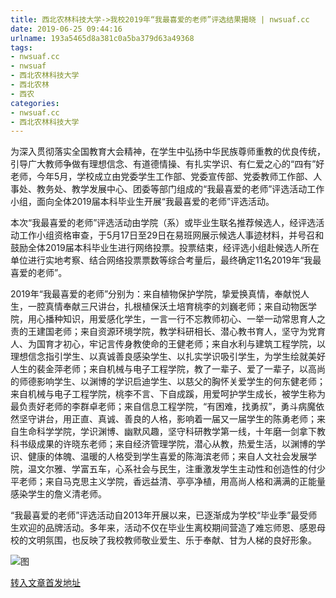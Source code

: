 ```yaml
---
title: 西北农林科技大学->我校2019年“我最喜爱的老师”评选结果揭晓 | nwsuaf.cc
date: 2019-06-25 09:44:16
urlname: 193a5465d8a381c0a5ba379d63a49368
tags: 
- nwsuaf.cc
- nwsuaf
- 西北农林科技大学
- 西北农林
- 西农
categories:
- nwsuaf.cc
- 西北农林科技大学
---
```



为深入贯彻落实全国教育大会精神，在学生中弘扬中华民族尊师重教的优良传统，引导广大教师争做有理想信念、有道德情操、有扎实学识、有仁爱之心的“四有”好老师，今年5月，学校成立由党委学生工作部、党委宣传部、党委教师工作部、人事处、教务处、教学发展中心、团委等部门组成的“我最喜爱的老师”评选活动工作小组，面向全体2019届本科毕业生开展“我最喜爱的老师”评选活动。

本次“我最喜爱的老师”评选活动由学院（系）或毕业生联名推荐候选人，经评选活动工作小组资格审查，于5月17日至29日在易班网展示候选人事迹材料，并号召和鼓励全体2019届本科毕业生进行网络投票。投票结束，经评选小组赴候选人所在单位进行实地考察、结合网络投票票数等综合考量后，最终确定11名2019年“我最喜爱的老师”。

2019年“我最喜爱的老师”分别为：来自植物保护学院，挚爱换真情，奉献悦人生，一腔真情奉献三尺讲台，扎根植保沃土培育桃李的刘巍老师；来自动物医学院，用心播种知识，用爱感化学生，一言一行不忘教师初心、一举一动常思育人之责的王建国老师；来自资源环境学院，教学科研相长、潜心教书育人，坚守为党育人、为国育才初心，牢记言传身教使命的王健老师；来自水利与建筑工程学院，以理想信念指引学生、以真诚善良感染学生、以扎实学识吸引学生，为学生绘就美好人生的裴金萍老师；来自机械与电子工程学院，教了一辈子、爱了一辈子，以高尚的师德影响学生、以渊博的学识启迪学生、以慈父的胸怀关爱学生的何东健老师；来自机械与电子工程学院，桃李不言、下自成蹊，用爱呵护学生成长，被学生称为最负责好老师的李群卓老师；来自信息工程学院，“有困难，找勇叔”，勇斗病魔依然坚守讲台，用正直、真诚、善良的人格，影响着一届又一届学生的陈勇老师；来自生命科学学院，学识渊博、幽默风趣，坚守科研教学第一线，十年磨一剑拿下教科书级成果的许晓东老师；来自经济管理学院，潜心从教，热爱生活，以渊博的学识、健康的体魄、温暖的人格受到学生喜爱的陈海滨老师；来自人文社会发展学院，温文尔雅、学富五车，心系社会与民生，注重激发学生主动性和创造性的付少平老师；来自马克思主义学院，香远益清、亭亭净植，用高尚人格和满满的正能量感染学生的詹义清老师。

“我最喜爱的老师”评选活动自2013年开展以来，已逐渐成为学校“毕业季”最受师生欢迎的品牌活动。多年来，活动不仅在毕业生离校期间营造了难忘师恩、感恩母校的文明氛围，也反映了我校教师敬业爱生、乐于奉献、甘为人梯的良好形象。



![图](https://news.nwsuaf.edu.cn/images/content/2019-06/20190624170503471453.jpg)

[转入文章首发地址](https://news.nwsuaf.edu.cn/xnxw/90510.htm)